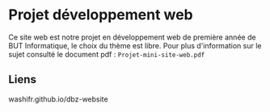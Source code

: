 # Projet développement web

Ce site web est notre projet en développement web de première année de BUT Informatique, le choix du thème est libre. 
Pour plus d'information sur le sujet consulté le document pdf : `Projet-mini-site-web.pdf`

## Liens

washifr.github.io/dbz-website
